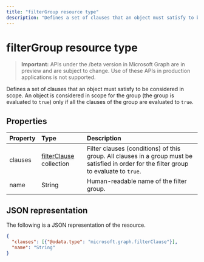 ```yaml
---
title: "filterGroup resource type"
description: "Defines a set of clauses that an object must satisfy to be considered in scope. An object is considered in scope for the group (the group is evaluated to `true`) only if all the clauses of the group are evaluated to `true`."
---
```


# filterGroup resource type

> **Important:** APIs under the /beta version in Microsoft Graph are in preview and are subject to change. Use of these APIs in production applications is not supported.

Defines a set of clauses that an object must satisfy to be considered in scope. An object is considered in scope for the group (the group is evaluated to `true`) only if all the clauses of the group are evaluated to `true`.

## Properties
| Property	   | Type	|Description|
|:---------------|:--------|:----------|
|clauses|[filterClause](synchronization-filterclause.md) collection|Filter clauses (conditions) of this group. All clauses in a group must be satisfied in order for the filter group to evaluate to `true`.|
|name|String|Human-readable name of the filter group.|

## JSON representation

The following is a JSON representation of the resource.

<!-- {
  "blockType": "resource",
  "optionalProperties": [

  ],
  "@odata.type": "microsoft.graph.filterGroup"
}-->

```json
{
  "clauses": [{"@odata.type": "microsoft.graph.filterClause"}],
  "name": "String"
}

```

<!-- uuid: 8fcb5dbc-d5aa-4681-8e31-b001d5168d79
2015-10-25 14:57:30 UTC -->
<!-- {
  "type": "#page.annotation",
  "description": "filterGroup resource",
  "keywords": "",
  "section": "documentation",
  "tocPath": ""
}-->